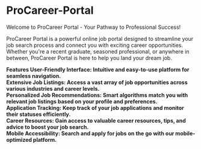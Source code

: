 # ProCareer-Portal

Welcome to ProCareer Portal - Your Pathway to Professional Success!

ProCareer Portal is a powerful online job portal designed to streamline your job search process and connect you with exciting career opportunities. Whether you're a recent graduate, seasoned professional, or anywhere in between, ProCareer Portal is here to help you land your dream job.

<b>Features<b>
User-Friendly Interface: Intuitive and easy-to-use platform for seamless navigation.<br>
Extensive Job Listings: Access a vast array of job opportunities across various industries and career levels.<br>
Personalized Job Recommendations: Smart algorithms match you with relevant job listings based on your profile and preferences.<br>
Application Tracking: Keep track of your job applications and monitor their statuses efficiently.<br>
Career Resources: Gain access to valuable career resources, tips, and advice to boost your job search.<br>
Mobile Accessibility: Search and apply for jobs on the go with our mobile-optimized platform.
